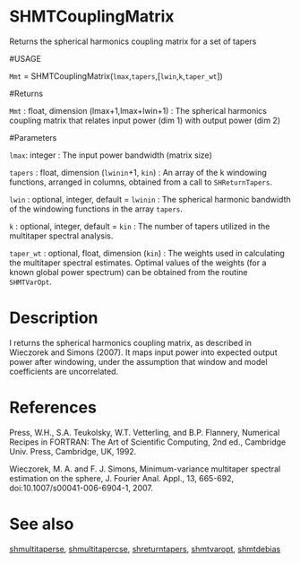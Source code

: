 # SHMTCouplingMatrix

Returns the spherical harmonics coupling matrix for a set of tapers

#USAGE

`Mmt` = SHMTCouplingMatrix(`lmax`,`tapers`,[`lwin`,`k`,`taper_wt`])

#Returns

`Mmt` : float, dimension (lmax+1,lmax+lwin+1)
:   The spherical harmonics coupling matrix that relates input power (dim 1) with output power (dim 2)

#Parameters

`lmax`: integer
:   The input power bandwidth (matrix size)

`tapers` : float, dimension (`lwinin`+1, `kin`)
:   An array of the k windowing functions, arranged in columns, obtained from a call to `SHReturnTapers`. 

`lwin` : optional, integer, default = `lwinin`
:   The spherical harmonic bandwidth of the windowing functions in the array `tapers`.

`k` : optional, integer, default = `kin`
:   The number of tapers utilized in the multitaper spectral analysis.

`taper_wt` : optional, float, dimension (`kin`)
:   The weights used in calculating the multitaper spectral estimates. Optimal values of the weights (for a known global power spectrum) can be obtained from the routine `SHMTVarOpt`.


# Description

I<SHMTCouplingMatrix> returns the spherical harmonics coupling matrix, as
described in Wieczorek and Simons (2007). It maps input power into expected
output power after windowing, under the assumption that window and model
coefficients are uncorrelated.

# References

Press, W.H., S.A. Teukolsky, W.T. Vetterling, and B.P. Flannery, Numerical Recipes in FORTRAN: The Art of Scientific Computing, 2nd ed., Cambridge Univ. Press, Cambridge, UK, 1992.

Wieczorek, M. A. and F. J. Simons, Minimum-variance multitaper spectral estimation on the sphere, J. Fourier Anal. Appl., 13, 665-692, doi:10.1007/s00041-006-6904-1, 2007.

# See also

[shmultitaperse](pyshmultitaperse.html), [shmultitapercse](pyshmultitapercse.html), [shreturntapers](pyshreturntapers.html), [shmtvaropt](pyshmtvaropt.html), [shmtdebias](pyshmtdebias.html)
